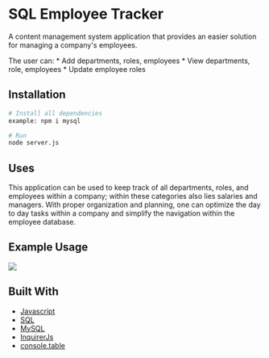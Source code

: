 # SQL Employee Tracker
A content management system application that provides an easier solution for managing a company's employees. 

The user can:
    * Add departments, roles, employees
    * View departments, role, employees
    * Update employee roles

## Installation

```bash
# Install all dependencies 
example: npm i mysql

# Run
node server.js
```

## Uses 
This application can be used to keep track of all departments, roles, and employees within a company; within these categories also lies salaries and managers. With proper organization and planning, one can optimize the day to day tasks within a company and simplify the navigation within the employee database.

## Example Usage
![](/assets/SQL_Demo.gif)

## Built With

- [Javascript](https://developer.mozilla.org/en-US/docs/Web/JavaScript)
- [SQL](https://developer.mozilla.org/en-US/docs/Glossary/SQL)
- [MySQL](https://www.npmjs.com/package/mysql)
- [InquirerJs](https://www.npmjs.com/package/inquirer/v/0.2.3)
- [console.table](https://www.npmjs.com/package/console.table)

